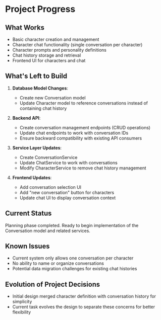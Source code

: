# Project Progress

## What Works
- Basic character creation and management
- Character chat functionality (single conversation per character)
- Character prompts and personality definitions
- Chat history storage and retrieval
- Frontend UI for characters and chat

## What's Left to Build
1. **Database Model Changes**:
   - Create new Conversation model 
   - Update Character model to reference conversations instead of containing chat history

2. **Backend API**:
   - Create conversation management endpoints (CRUD operations)
   - Update chat endpoints to work with conversation IDs
   - Ensure backward compatibility with existing API consumers

3. **Service Layer Updates**:
   - Create ConversationService
   - Update ChatService to work with conversations
   - Modify CharacterService to remove chat history management

4. **Frontend Updates**:
   - Add conversation selection UI
   - Add "new conversation" button for characters
   - Update chat UI to display conversation context

## Current Status
Planning phase completed. Ready to begin implementation of the Conversation model and related services.

## Known Issues
- Current system only allows one conversation per character
- No ability to name or organize conversations
- Potential data migration challenges for existing chat histories

## Evolution of Project Decisions
- Initial design merged character definition with conversation history for simplicity
- Current task evolves the design to separate these concerns for better flexibility
